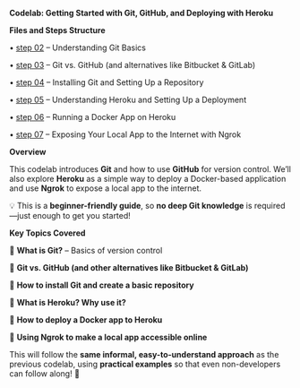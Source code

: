
**Codelab: Getting Started with Git, GitHub, and Deploying with Heroku**



**Files and Steps Structure**

•  [step 02](step-02.md) – Understanding Git Basics

•  [step 03](step-03.md) – Git vs. GitHub (and alternatives like Bitbucket & GitLab)

•  [step 04](step-04.md) – Installing Git and Setting Up a Repository

•  [step 05](step-05.md) – Understanding Heroku and Setting Up a Deployment

•  [step 06](step-06.md) – Running a Docker App on Heroku

•  [step 07](step-07.md) – Exposing Your Local App to the Internet with Ngrok



**Overview**



This codelab introduces **Git** and how to use **GitHub** for version control. We’ll also explore **Heroku** as a simple way to deploy a Docker-based application and use **Ngrok** to expose a local app to the internet.



💡 This is a **beginner-friendly guide**, so **no deep Git knowledge** is required—just enough to get you started!



**Key Topics Covered**



🔹 **What is Git?** – Basics of version control

🔹 **Git vs. GitHub (and other alternatives like Bitbucket & GitLab)**

🔹 **How to install Git and create a basic repository**

🔹 **What is Heroku? Why use it?**

🔹 **How to deploy a Docker app to Heroku**

🔹 **Using Ngrok to make a local app accessible online**



This will follow the **same informal, easy-to-understand approach** as the previous codelab, using **practical examples** so that even non-developers can follow along! 🚀